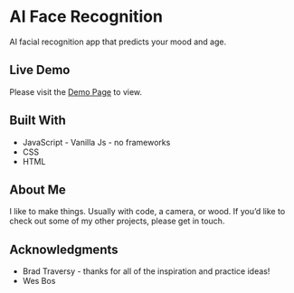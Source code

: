 # AI Face Recognition
AI facial recognition app that predicts your mood and age.

## Live Demo

Please visit the [Demo Page](https://zealous-jennings-6fa9d6.netlify.com/) to view.
 
## Built With
* JavaScript - Vanilla Js - no frameworks 
* CSS
* HTML

## About Me
I like to make things.  Usually with code, a camera, or wood.  If you’d like to check out some of my other projects, please get in touch.

## Acknowledgments
* Brad Traversy - thanks for all of the inspiration and practice ideas!
* Wes Bos
